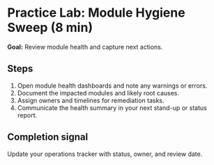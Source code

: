 # Practice Lab: Module Hygiene Sweep (8 min)

**Goal:** Review module health and capture next actions.

## Steps

1. Open module health dashboards and note any warnings or errors.
2. Document the impacted modules and likely root causes.
3. Assign owners and timelines for remediation tasks.
4. Communicate the health summary in your next stand-up or status report.

## Completion signal

Update your operations tracker with status, owner, and review date.
